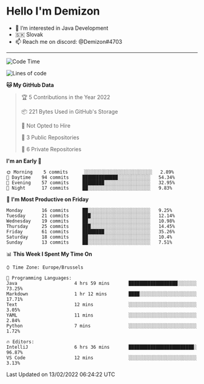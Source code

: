 # Hello I'm Demizon
- 👀 I’m interested in Java Development
- 🇸🇰 Slovak
- 📫 Reach me on discord: @Demizon#4703
<hr>

<!--START_SECTION:waka-->
![Code Time](http://img.shields.io/badge/Code%20Time-212%20hrs%2049%20mins-blue)

![Lines of code](https://img.shields.io/badge/From%20Hello%20World%20I%27ve%20Written-12%20Thousand%20lines%20of%20code-blue)

**🐱 My GitHub Data** 

> 🏆 5 Contributions in the Year 2022
 > 
> 📦 221 Bytes Used in GitHub's Storage 
 > 
> 🚫 Not Opted to Hire
 > 
> 📜 3 Public Repositories 
 > 
> 🔑 6 Private Repositories  
 > 
**I'm an Early 🐤** 

```text
🌞 Morning    5 commits      ░░░░░░░░░░░░░░░░░░░░░░░░░   2.89% 
🌆 Daytime    94 commits     █████████████░░░░░░░░░░░░   54.34% 
🌃 Evening    57 commits     ████████░░░░░░░░░░░░░░░░░   32.95% 
🌙 Night      17 commits     ██░░░░░░░░░░░░░░░░░░░░░░░   9.83%

```
📅 **I'm Most Productive on Friday** 

```text
Monday       16 commits     ██░░░░░░░░░░░░░░░░░░░░░░░   9.25% 
Tuesday      21 commits     ███░░░░░░░░░░░░░░░░░░░░░░   12.14% 
Wednesday    19 commits     ██░░░░░░░░░░░░░░░░░░░░░░░   10.98% 
Thursday     25 commits     ███░░░░░░░░░░░░░░░░░░░░░░   14.45% 
Friday       61 commits     ████████░░░░░░░░░░░░░░░░░   35.26% 
Saturday     18 commits     ██░░░░░░░░░░░░░░░░░░░░░░░   10.4% 
Sunday       13 commits     ██░░░░░░░░░░░░░░░░░░░░░░░   7.51%

```


📊 **This Week I Spent My Time On** 

```text
⌚︎ Time Zone: Europe/Brussels

💬 Programming Languages: 
Java                     4 hrs 59 mins       ██████████████████░░░░░░░   73.25% 
Markdown                 1 hr 12 mins        ████░░░░░░░░░░░░░░░░░░░░░   17.71% 
Text                     12 mins             ░░░░░░░░░░░░░░░░░░░░░░░░░   3.05% 
YAML                     11 mins             ░░░░░░░░░░░░░░░░░░░░░░░░░   2.84% 
Python                   7 mins              ░░░░░░░░░░░░░░░░░░░░░░░░░   1.72%

🔥 Editors: 
IntelliJ                 6 hrs 36 mins       ████████████████████████░   96.87% 
VS Code                  12 mins             ░░░░░░░░░░░░░░░░░░░░░░░░░   3.13%

```


 Last Updated on 13/02/2022 06:24:22 UTC
<!--END_SECTION:waka-->
